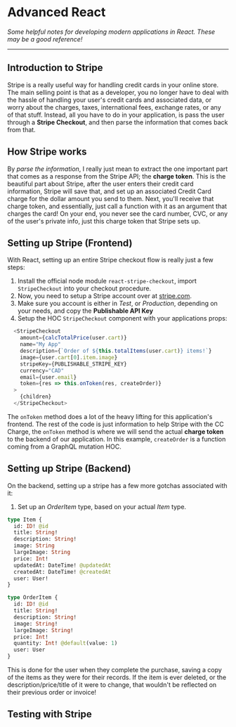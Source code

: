 # Advanced React

_Some helpful notes for developing modern applications in React. These may be a good reference!_

---

## Introduction to Stripe

Stripe is a really useful way for handling credit cards in your online store. The main selling point is that as a developer, you no longer have to deal with the hassle of handling your user's credit cards and associated data, or worry about the charges, taxes, international fees, exchange rates, or any of that stuff. Instead, all you have to do in your application, is pass the user through a **Stripe Checkout**, and then parse the information that comes back from that.

## How Stripe works

By _parse the information_, I really just mean to extract the one important part that comes as a response from the Stripe API; the **charge token**. This is the beautiful part about Stripe, after the user enters their credit card information, Stripe will save that, and set up an associated Credit Card charge for the dollar amount you send to them. Next, you'll receive that charge token, and essentially, just call a function with it as an argument that charges the card! On your end, you never see the card number, CVC, or any of the user's private info, just this charge token that Stripe sets up.

## Setting up Stripe (Frontend)

With React, setting up an entire Stripe checkout flow is really just a few steps:
1. Install the official node module `react-stripe-checkout`, import `StripeCheckout` into your checkout procedure. 
2. Now, you need to setup a Stripe account over at [stripe.com](https://www.stripe.com).
3. Make sure you account is either in _Test_, or _Production_, depending on your needs, and copy the **Publishable API Key**
4. Setup the HOC `StripeCheckout` component with your applications props:
   
```js
  <StripeCheckout
    amount={calcTotalPrice(user.cart)}
    name="My App"
    description={`Order of ${this.totalItems(user.cart)} items!`}
    image={user.cart[0].item.image}
    stripeKey={PUBLISHABLE_STRIPE_KEY}
    currency="CAD"
    email={user.email}
    token={res => this.onToken(res, createOrder)}
  >
    {children}
  </StripeCheckout>
```
The `onToken` method does a lot of the heavy lifting for this application's frontend. The rest of the code is just information to help Stripe with the CC Charge, the `onToken` method is where we will send the actual **charge token** to the backend of our application. In this example, `createOrder` is a function coming from a GraphQL mutation HOC.

## Setting up Stripe (Backend)

On the backend, setting up a stripe has a few more gotchas associated with it:

1. Set up an _OrderItem_ type, based on your actual _Item_ type.
```graphql
type Item {
  id: ID! @id
  title: String!
  description: String!
  image: String
  largeImage: String
  price: Int!
  updatedAt: DateTime! @updatedAt
  createdAt: DateTime! @createdAt
  user: User!
}

type OrderItem {
  id: ID! @id
  title: String!
  description: String!
  image: String!
  largeImage: String!
  price: Int!
  quantity: Int! @default(value: 1)
  user: User
}
```
This is done for the user when they complete the purchase, saving a copy of the items as they were for their records. If the item is ever deleted, or the description/price/title of it were to change, that wouldn't be reflected on their previous order or invoice!


<!-- - Order and OrderItems types (and why theyre important) -->

## Testing with Stripe